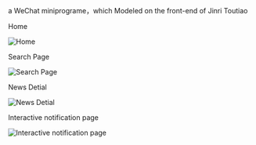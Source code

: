 a WeChat miniprograme，which Modeled on the front-end of Jinri Toutiao

Home

![Home](IMG/img1.png)

Search Page

![Search Page](IMG/img2.png)

News Detial

![News Detial](IMG/img3.png)

Interactive notification page

![Interactive notification page](IMG/img4.png)